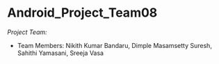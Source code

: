 # Android_Project_Team08

*Project Team:*
   - Team Members: Nikith Kumar Bandaru, Dimple Masamsetty Suresh, Sahithi Yamasani, Sreeja Vasa

